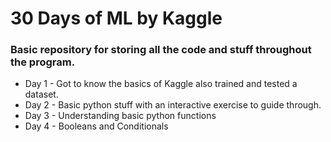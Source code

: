 # 30 Days of ML by Kaggle

### Basic repository for storing all the code and stuff throughout the program.

* Day 1 - Got to know the basics of Kaggle also trained and tested a dataset.
* Day 2 - Basic python stuff with an interactive exercise to guide through.
* Day 3 - Understanding basic python functions
* Day 4 - Booleans and Conditionals